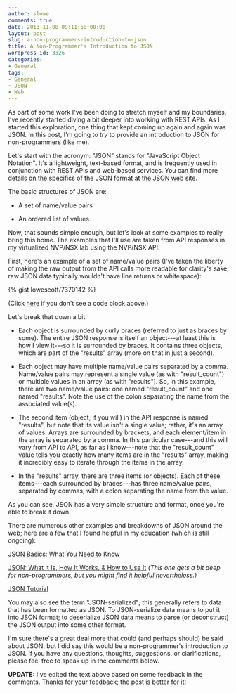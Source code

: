```yaml
---
author: slowe
comments: true
date: 2013-11-08 09:11:50+00:00
layout: post
slug: a-non-programmers-introduction-to-json
title: A Non-Programmer's Introduction to JSON
wordpress_id: 3326
categories:
- General
tags:
- General
- JSON
- Web
---
```


As part of some work I've been doing to stretch myself and my boundaries, I've recently started diving a bit deeper into working with REST APIs. As I started this exploration, one thing that kept coming up again and again was JSON. In this post, I'm going to _try_ to provide an introduction to JSON for non-programmers (like me).

Let's start with the acronym: "JSON" stands for "JavaScript Object Notation". It's a lightweight, text-based format, and is frequently used in conjunction with REST APIs and web-based services. You can find more details on the specifics of the JSON format at [the JSON web site](http://json.org/).

The basic structures of JSON are:

* A set of name/value pairs

* An ordered list of values

Now, that sounds simple enough, but let's look at some examples to really bring this home. The examples that I'll use are taken from API responses in my virtualized NVP/NSX lab using the NVP/NSX API.

First, here's an example of a set of name/value pairs (I've taken the liberty of making the raw output from the API calls more readable for clarity's sake; raw JSON data typically wouldn't have line returns or whitespace):

{% gist lowescott/7370142 %}

(Click [here](https://gist.github.com/lowescott/7370142) if you don't see a code block above.)

Let's break that down a bit:

* Each object is surrounded by curly braces (referred to just as braces by some). The entire JSON response is itself an object---at least this is how I view it---so it is surrounded by braces. It contains three objects, which are part of the "results" array (more on that in just a second).

* Each object may have multiple name/value pairs separated by a comma. Name/value pairs may represent a single value (as with "result_count") or multiple values in an array (as with "results"). So, in this example, there are two name/value pairs: one named "result_count" and one named "results". Note the use of the colon separating the name from the associated value(s).

* The second item (object, if you will) in the API response is named "results", but note that its value isn't a single value; rather, it's an array of values. Arrays are surrounded by brackets, and each element/item in the array is separated by a comma. In this particular case---and this will vary from API to API, as far as I know---note that the "result_count" value tells you exactly how many items are in the "results" array, making it incredibly easy to iterate through the items in the array.

* In the "results" array, there are three items (or objects). Each of these items---each surrounded by braces---has three name/value pairs, separated by commas, with a colon separating the name from the value.

As you can see, JSON has a very simple structure and format, once you're able to break it down.

There are numerous other examples and breakdowns of JSON around the web; here are a few that I found helpful in my education (which is still ongoing):

[JSON Basics: What You Need to Know](http://www.elated.com/articles/json-basics/)  

[JSON: What It Is, How It Works, & How to Use It](http://www.copterlabs.com/blog/json-what-it-is-how-it-works-how-to-use-it/) _(This one gets a bit deep for non-programmers, but you might find it helpful nevertheless.)_  

[JSON Tutorial](http://www.w3resource.com/JSON/introduction.php)

You may also see the term "JSON-serialized"; this generally refers to data that has been formatted as JSON. To JSON-serialize data means to put it into JSON format; to deserialize JSON data means to parse (or deconstruct) the JSON output into some other format.

I'm sure there's a great deal more that could (and perhaps should) be said about JSON, but I did say this would be a non-programmer's introduction to JSON. If you have any questions, thoughts, suggestions, or clarifications, please feel free to speak up in the comments below.

**UPDATE:** I've edited the text above based on some feedback in the comments. Thanks for your feedback; the post is better for it!
